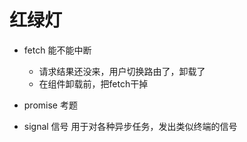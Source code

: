 # 红绿灯

- fetch 能不能中断
    - 请求结果还没来，用户切换路由了，卸载了
    - 在组件卸载前，把fetch干掉

- promise 考题

- signal
    信号
    用于对各种异步任务，发出类似终端的信号
    
